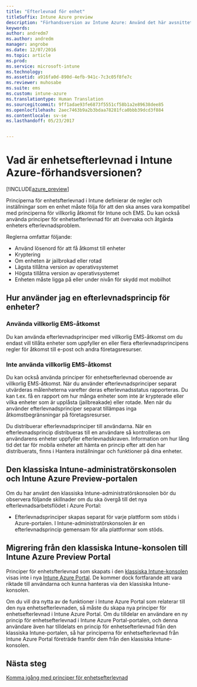 ```yaml
---
title: "Efterlevnad för enhet"
titleSuffix: Intune Azure preview
description: "Förhandsversion av Intune Azure: Använd det här avsnittet om du vill veta mer om enhetsefterlevnad i Microsoft Intune"
keywords: 
author: andredm7
ms.author: andredm
manager: angrobe
ms.date: 12/07/2016
ms.topic: article
ms.prod: 
ms.service: microsoft-intune
ms.technology: 
ms.assetid: a916fa0d-890d-4efb-941c-7c3c05f8fe7c
ms.reviewer: muhosabe
ms.suite: ems
ms.custom: intune-azure
ms.translationtype: Human Translation
ms.sourcegitcommit: 9ff1adae93fe6873f5551cf58b1a2e89638dee85
ms.openlocfilehash: 2aec7463b9a2b3bdaa78281fca0bbb39dcd3f884
ms.contentlocale: sv-se
ms.lasthandoff: 05/23/2017


---
```


# <a name="what-is-device-compliance-in-intune-azure-preview"></a>Vad är enhetsefterlevnad i Intune Azure-förhandsversionen?

[!INCLUDE[azure_preview](./includes/azure_preview.md)]

Principerna för enhetsfterlevnad i Intune definierar de regler och inställningar som en enhet måste följa för att den ska anses vara kompatibel med principerna för villkorlig åtkomst för Intune och EMS. Du kan också använda principer för enhetsefterlevnad för att övervaka och åtgärda enheters efterlevnadsproblem. 

Reglerna omfattar följande:

- Använd lösenord för att få åtkomst till enheter
- Kryptering
- Om enheten är jailbrokad eller rotad
- Lägsta tillåtna version av operativsystemet
- Högsta tillåtna version av operativsystemet
- Enheten måste ligga på eller under nivån för skydd mot mobilhot

<!---##  Concepts
Following are some terms and concepts that are useful to understanding how to use compliance policies.

### Device compliance requirements
Compliance requirements are essentially rules like requiring a device PIN or encryption that you can specify as required or not required for a compliance policy.

### Actions for noncompliance

You can specify what needs to happen when a device is determined as noncompliant. This can be a sequence of actions during a specific time.
When you specify these actions, Intune will automatically initiate them in the sequence you specify. See the following example of a sequence of
actions for a device that continues to be in the noncompliant status for
a week:

-   When the device is first determined to be non-compliant, an email with noncompliant notification is sent to the user.

-   3 days after initial noncompliance state, a follow up reminder is sent to the user.

-   5 days after initial noncompliance state, a final reminder with a notification that access to company resources will be blocked on the device in 2 days if the compliance issues are not remediated is sent to the user.

-   7 days after initial noncompliance state, access to company resources is blocked. This requires that you have conditional access policy that specifies that access from noncompliant devices should    be blocked for services such as Exchange and SharePoint.

### Grace Period

This is the time between when a device is first determined as
noncompliant to when access to company resources on that device is blocked. This time allows for time that the user has to resolve
compliance issues on the device. You can also use this time to create your action sequences to send notifications to the user before their access is blocked.

Remember that you need to implement conditional access policies in addition to compliance policies in order for access to company resources to be blocked.--->

##  <a name="how-should-i-use-a-device-compliance-policy"></a>Hur använder jag en efterlevnadsprincip för enheter?

### <a name="using-ems-conditional-access"></a>Använda villkorlig EMS-åtkomst
Du kan använda efterlevnadsprinciper med villkorlig EMS-åtkomst om du endast vill tillåta enheter som uppfyller en eller flera efterlevnadsprincipens regler för åtkomst till e-post och andra företagsresurser.

### <a name="not-using-ems-conditional-access"></a>Inte använda villkorlig EMS-åtkomst
Du kan också använda principer för enhetsefterlevnad oberoende av villkorlig EMS-åtkomst.
När du använder efterlevnadsprinciper separat utvärderas målenheterna varefter deras efterlevnadsstatus rapporteras. Du kan t.ex. få en rapport om hur många enheter som inte är krypterade eller vilka enheter som är upplåsta (jailbreakade) eller rotade. Men när du använder efterlevnadsprinciper separat tillämpas inga åtkomstbegränsningar på företagsresurser.

Du distribuerar efterlevnadsprinciper till användarna. När en efterlevnadsprincip distribueras till en användare så kontrolleras om användarens enheter uppfyller efterlevnadskraven. Information om hur lång tid det tar för mobila enheter att hämta en princip efter att den har distribuerats, finns i Hantera inställningar och funktioner på dina enheter.

##  <a name="intune-classic-admin-console-vs-intune-azure-preview-portal"></a>Den klassiska Intune-administratörskonsolen och Intune Azure Preview-portalen

Om du har använt den klassiska Intune-administratörskonsolen bör du observera följande skillnader om du ska övergå till det nya efterlevnadsarbetsflödet i Azure Portal:

-   Efterlevnadsprinciper skapas separat för varje plattform som stöds i Azure-portalen. I Intune-administratörskonsolen är en efterlevnadsprincip gemensam för alla plattformar som stöds.

<!--- -   In the Azure portal, you have the ability to specify actions and notifications that are intiated when a device is determined to be noncompliant. This ability does not exist in the Intune admin console.

-   In the Azure portal, you can set a grace period to allow time for the end-user to get their device back to compliance status before they completely lose the ability to get company data on their device. This is not available in the Intune admin console.--->

##  <a name="migration-from-intune-classic-console-to-intune-azure-preview-portal"></a>Migrering från den klassiska Intune-konsolen till Intune Azure Preview Portal

Principer för enhetsfterlevnad som skapats i den [klassiska Intune-konsolen](https://manage.microsoft.com) visas inte i nya [Intune Azure Portal](https://portal.azure.com). De kommer dock fortfarande att vara riktade till användarna och kunna hanteras via den klassiska Intune-konsolen.

Om du vill dra nytta av de funktioner i Intune Azure Portal som relaterar till den nya enhetsefterlevnaden, så måste du skapa nya principer för enhetsefterlevnad i Intune Azure Portal. Om du tilldelar en användare en ny princip för enhetsefterlevnad i Intune Azure Portal-portalen, och denna användare även har tilldelats en princip för enhetsefterlevnad från den klassiska Intune-portalen, så har principerna för enhetsefterlevnad från Intune Azure Portal företräde framför dem från den klassiska Intune-konsolen.

##  <a name="next-steps"></a>Nästa steg

[Komma igång med principer för enhetsefterlevnad](device-compliance-get-started.md)


<!---### See also

Conditional access--->

